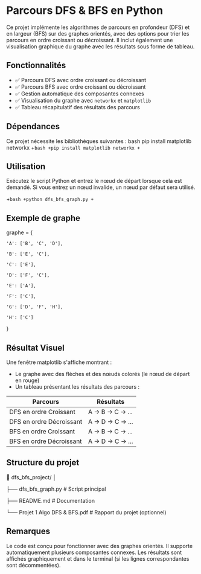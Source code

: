 # Parcours DFS & BFS en Python

Ce projet implémente les algorithmes de parcours en profondeur (DFS) et en largeur (BFS) sur des graphes orientés, avec des options pour trier les parcours en ordre croissant ou décroissant. Il inclut également une visualisation graphique du graphe avec les résultats sous forme de tableau.


## Fonctionnalités

- ✅ Parcours DFS avec ordre croissant ou décroissant
- ✅ Parcours BFS avec ordre croissant ou décroissant
- ✅ Gestion automatique des composantes connexes
- ✅ Visualisation du graphe avec `networkx` et `matplotlib`
- ✅ Tableau récapitulatif des résultats des parcours

## Dépendances

Ce projet nécessite les bibliothèques suivantes :
bash
pip install matplotlib networkx
+```bash
+pip install matplotlib networkx
+```



## Utilisation
Exécutez le script Python et entrez le nœud de départ lorsque cela est demandé. Si vous entrez un nœud invalide, un nœud par défaut sera utilisé.

+```bash
+python dfs_bfs_graph.py
+```


## Exemple de graphe
graphe = {

    'A': ['B', 'C', 'D'],
    
    'B': ['E', 'C'],
    
    'C': ['E'],
    
    'D': ['F', 'C'],
    
    'E': ['A'],
    
    'F': ['C'],
    
    'G': ['D', 'F', 'H'],
    
    'H': ['C']
    
}


## Résultat Visuel

Une fenêtre matplotlib s'affiche montrant :

- Le graphe avec des flèches et des nœuds colorés (le nœud de départ en rouge)
- Un tableau présentant les résultats des parcours :

| Parcours                  | Résultats           |
|---------------------------|---------------------|
| DFS en ordre Croissant    | A → B → C → ...     |
| DFS en ordre Décroissant  | A → D → C → ...     |
| BFS en ordre Croissant    | A → B → C → ...     |
| BFS en ordre Décroissant  | A → D → C → ...     |



## Structure du projet
📁 dfs_bfs_project/
│

├── dfs_bfs_graph.py     # Script principal

├── README.md            # Documentation

└── Projet 1 Algo DFS & BFS.pdf   # Rapport du projet (optionnel)



## Remarques
Le code est conçu pour fonctionner avec des graphes orientés.
Il supporte automatiquement plusieurs composantes connexes.
Les résultats sont affichés graphiquement et dans le terminal (si les lignes correspondantes sont décommentées).

